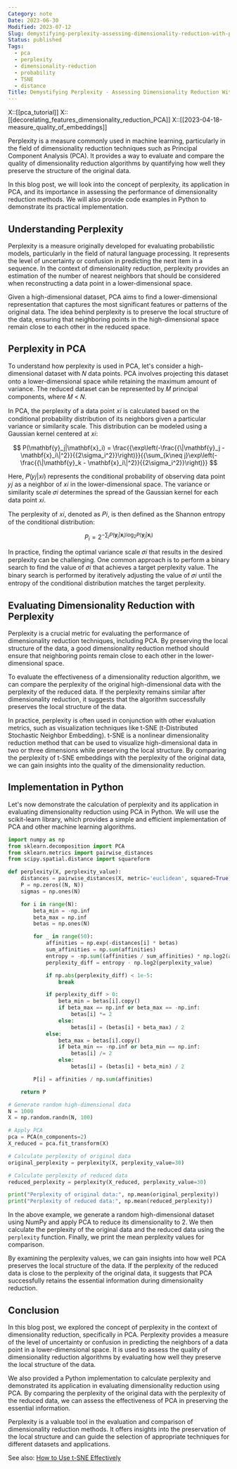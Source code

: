 ```yaml
---
Category: note
Date: 2023-06-30
Modified: 2023-07-12
Slug: demystifying-perplexity-assessing-dimensionality-reduction-with-pca
Status: published
Tags:
  - pca
  - perplexity
  - dimensionality-reduction
  - probability
  - TSNE
  - distance
Title: Demystifying Perplexity - Assessing Dimensionality Reduction With PCA
---
```

X::[[pca_tutorial]]
X::[[decorelating_features_dimensionality_reduction_PCA]]
X::[[2023-04-18-measure_quality_of_embeddings]]

Perplexity is a measure commonly used in machine learning, particularly in the field of dimensionality reduction techniques such as Principal Component Analysis (PCA). It provides a way to evaluate and compare the quality of dimensionality reduction algorithms by quantifying how well they preserve the structure of the original data.

In this blog post, we will look into the concept of perplexity, its application in PCA, and its importance in assessing the performance of dimensionality reduction methods. We will also provide code examples in Python to demonstrate its practical implementation.

## Understanding Perplexity

Perplexity is a measure originally developed for evaluating probabilistic models, particularly in the field of natural language processing. It represents the level of uncertainty or confusion in predicting the next item in a sequence. In the context of dimensionality reduction, perplexity provides an estimation of the number of nearest neighbors that should be considered when reconstructing a data point in a lower-dimensional space.

Given a high-dimensional dataset, PCA aims to find a lower-dimensional representation that captures the most significant features or patterns of the original data. The idea behind perplexity is to preserve the local structure of the data, ensuring that neighboring points in the high-dimensional space remain close to each other in the reduced space.

## Perplexity in PCA

To understand how perplexity is used in PCA, let's consider a high-dimensional dataset with 𝑁 data points. PCA involves projecting this dataset onto a lower-dimensional space while retaining the maximum amount of variance. The reduced dataset can be represented by 𝑀 principal components, where 𝑀 < 𝑁.

In PCA, the perplexity of a data point 𝑥𝑖 is calculated based on the conditional probability distribution of its neighbors given a particular variance or similarity scale. This distribution can be modeled using a Gaussian kernel centered at 𝑥𝑖:

$$
P(\mathbf{y}_j|\mathbf{x}_i) = \frac{{\exp\left(-\frac{{\|\mathbf{y}_j - \mathbf{x}_i\|^2}}{{2\sigma_i^2}}\right)}}{{\sum_{k\neq j}\exp\left(-\frac{{\|\mathbf{y}_k - \mathbf{x}_i\|^2}}{{2\sigma_i^2}}\right)}}
$$

Here, 𝑃(𝑦𝑗|𝑥𝑖) represents the conditional probability of observing data point 𝑦𝑗 as a neighbor of 𝑥𝑖 in the lower-dimensional space. The variance or similarity scale 𝜎𝑖 determines the spread of the Gaussian kernel for each data point 𝑥𝑖.

The perplexity of 𝑥𝑖, denoted as 𝑃𝑖, is then defined as the Shannon entropy of the conditional distribution:

$$
P_i = 2^{-\sum_j P(\mathbf{y}_j|\mathbf{x}_i)\log_2 P(\mathbf{y}_j|\mathbf{x}_i)}
$$

In practice, finding the optimal variance scale 𝜎𝑖 that results in the desired perplexity can be challenging. One common approach is to perform a binary search to find the value of 𝜎𝑖 that achieves a target perplexity value. The binary search is performed by iteratively adjusting the value of 𝜎𝑖 until the entropy of the conditional distribution matches the target perplexity.

## Evaluating Dimensionality Reduction with Perplexity

Perplexity is a crucial metric for evaluating the performance of dimensionality reduction techniques, including PCA. By preserving the local structure of the data, a good dimensionality reduction method should ensure that neighboring points remain close to each other in the lower-dimensional space.

To evaluate the effectiveness of a dimensionality reduction algorithm, we can compare the perplexity of the original high-dimensional data with the perplexity of the reduced data. If the perplexity remains similar after dimensionality reduction, it suggests that the algorithm successfully preserves the local structure of the data.

In practice, perplexity is often used in conjunction with other evaluation metrics, such as visualization techniques like t-SNE (t-Distributed Stochastic Neighbor Embedding). t-SNE is a nonlinear dimensionality reduction method that can be used to visualize high-dimensional data in two or three dimensions while preserving the local structure. By comparing the perplexity of t-SNE embeddings with the perplexity of the original data, we can gain insights into the quality of the dimensionality reduction.

## Implementation in Python

Let's now demonstrate the calculation of perplexity and its application in evaluating dimensionality reduction using PCA in Python. We will use the scikit-learn library, which provides a simple and efficient implementation of PCA and other machine learning algorithms.

```python
import numpy as np
from sklearn.decomposition import PCA
from sklearn.metrics import pairwise_distances
from scipy.spatial.distance import squareform

def perplexity(X, perplexity_value):
    distances = pairwise_distances(X, metric='euclidean', squared=True)
    P = np.zeros((N, N))
    sigmas = np.ones(N)

    for i in range(N):
        beta_min = -np.inf
        beta_max = np.inf
        betas = np.ones(N)

        for _ in range(50):
            affinities = np.exp(-distances[i] * betas)
            sum_affinities = np.sum(affinities)
            entropy = -np.sum((affinities / sum_affinities) * np.log2(affinities / sum_affinities))
            perplexity_diff = entropy - np.log2(perplexity_value)

            if np.abs(perplexity_diff) < 1e-5:
                break

            if perplexity_diff > 0:
                beta_min = betas[i].copy()
                if beta_max == np.inf or beta_max == -np.inf:
                    betas[i] *= 2
                else:
                    betas[i] = (betas[i] + beta_max) / 2
            else:
                beta_max = betas[i].copy()
                if beta_min == -np.inf or beta_min == np.inf:
                    betas[i] /= 2
                else:
                    betas[i] = (betas[i] + beta_min) / 2

        P[i] = affinities / np.sum(affinities)

    return P

# Generate random high-dimensional data
N = 1000
X = np.random.randn(N, 100)

# Apply PCA
pca = PCA(n_components=2)
X_reduced = pca.fit_transform(X)

# Calculate perplexity of original data
original_perplexity = perplexity(X, perplexity_value=30)

# Calculate perplexity of reduced data
reduced_perplexity = perplexity(X_reduced, perplexity_value=30)

print("Perplexity of original data:", np.mean(original_perplexity))
print("Perplexity of reduced data:", np.mean(reduced_perplexity))
```

In the above example, we generate a random high-dimensional dataset using NumPy and apply PCA to reduce its dimensionality to 2. We then calculate the perplexity of the original data and the reduced data using the `perplexity` function. Finally, we print the mean perplexity values for comparison.

By examining the perplexity values, we can gain insights into how well PCA preserves the local structure of the data. If the perplexity of the reduced data is close to the perplexity of the original data, it suggests that PCA successfully retains the essential information during dimensionality reduction.

## Conclusion

In this blog post, we explored the concept of perplexity in the context of dimensionality reduction, specifically in PCA. Perplexity provides a measure of the level of uncertainty or confusion in predicting the neighbors of a data point in a lower-dimensional space. It is used to assess the quality of dimensionality reduction algorithms by evaluating how well they preserve the local structure of the data.

We also provided a Python implementation to calculate perplexity and demonstrated its application in evaluating dimensionality reduction using PCA. By comparing the perplexity of the original data with the perplexity of the reduced data, we can assess the effectiveness of PCA in preserving the essential information.

Perplexity is a valuable tool in the evaluation and comparison of dimensionality reduction methods. It offers insights into the preservation of the local structure and can guide the selection of appropriate techniques for different datasets and applications.

See also:
[How to Use t-SNE Effectively](https://distill.pub/2016/misread-tsne/)
